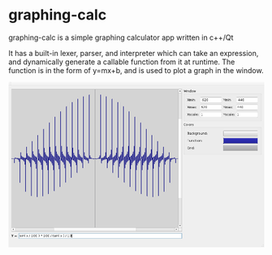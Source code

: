 # graphing-calc

graphing-calc is a simple graphing calculator app written in c++/Qt

It has a built-in lexer, parser, and interpreter which can take an expression, and dynamically generate a callable function from it at runtime. The function is in the form of y=mx+b, and is used to plot a graph in the window.

![CALC](images/calc.png)

